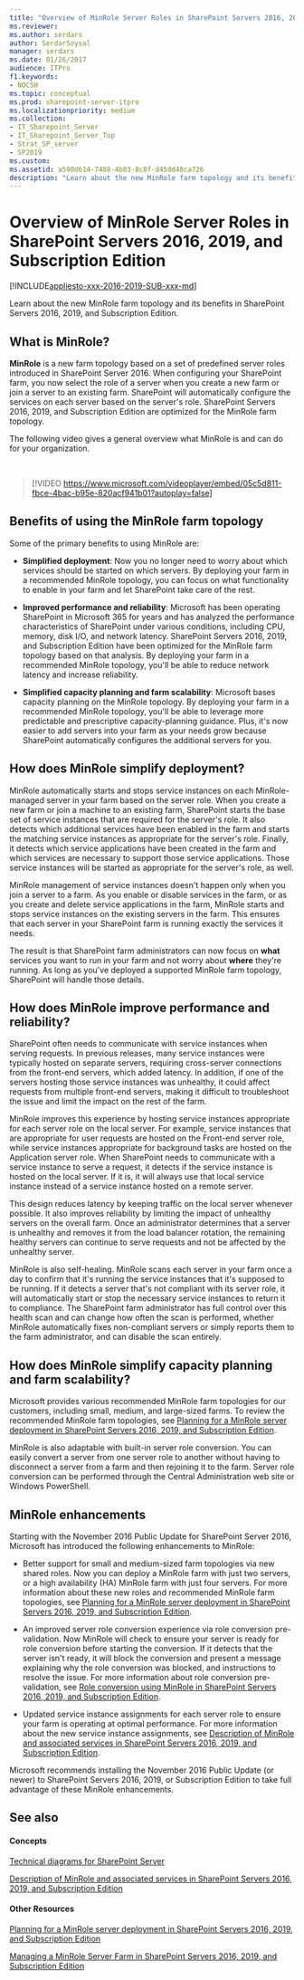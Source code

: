 ```yaml
---
title: "Overview of MinRole Server Roles in SharePoint Servers 2016, 2019, and Subscription Edition"
ms.reviewer: 
ms.author: serdars
author: SerdarSoysal
manager: serdars
ms.date: 01/26/2017
audience: ITPro
f1.keywords:
- NOCSH
ms.topic: conceptual
ms.prod: sharepoint-server-itpro
ms.localizationpriority: medium
ms.collection:
- IT_Sharepoint_Server
- IT_Sharepoint_Server_Top
- Strat_SP_server
- SP2019
ms.custom: 
ms.assetid: a590d614-7488-4b03-8c8f-d45dd48ca726
description: "Learn about the new MinRole farm topology and its benefits in SharePoint Server."
---
```


# Overview of MinRole Server Roles in SharePoint Servers 2016, 2019, and Subscription Edition

[!INCLUDE[appliesto-xxx-2016-2019-SUB-xxx-md](../includes/appliesto-xxx-2016-2019-SUB-xxx-md.md)] 

Learn about the new MinRole farm topology and its benefits in SharePoint Servers 2016, 2019, and Subscription Edition.
  
## What is MinRole?

**MinRole** is a new farm topology based on a set of predefined server roles introduced in SharePoint Server 2016. When configuring your SharePoint farm, you now select the role of a server when you create a new farm or join a server to an existing farm. SharePoint will automatically configure the services on each server based on the server's role. SharePoint Servers 2016, 2019, and Subscription Edition are optimized for the MinRole farm topology. 
  
The following video gives a general overview what MinRole is and can do for your organization.

&nbsp;
  
> [!VIDEO https://www.microsoft.com/videoplayer/embed/05c5d811-fbce-4bac-b95e-820acf941b01?autoplay=false]

## Benefits of using the MinRole farm topology

Some of the primary benefits to using MinRole are:
  
- **Simplified deployment**: Now you no longer need to worry about which services should be started on which servers. By deploying your farm in a recommended MinRole topology, you can focus on what functionality to enable in your farm and let SharePoint take care of the rest. 
    
- **Improved performance and reliability**: Microsoft has been operating SharePoint in Microsoft 365 for years and has analyzed the performance characteristics of SharePoint under various conditions, including CPU, memory, disk I/O, and network latency. SharePoint Servers 2016, 2019, and Subscription Edition have been optimized for the MinRole farm topology based on that analysis. By deploying your farm in a recommended MinRole topology, you'll be able to reduce network latency and increase reliability. 
    
- **Simplified capacity planning and farm scalability**: Microsoft bases capacity planning on the MinRole topology. By deploying your farm in a recommended MinRole topology, you'll be able to leverage more predictable and prescriptive capacity-planning guidance. Plus, it's now easier to add servers into your farm as your needs grow because SharePoint automatically configures the additional servers for you. 
    
## How does MinRole simplify deployment?

MinRole automatically starts and stops service instances on each MinRole-managed server in your farm based on the server role. When you create a new farm or join a machine to an existing farm, SharePoint starts the base set of service instances that are required for the server's role. It also detects which additional services have been enabled in the farm and starts the matching service instances as appropriate for the server's role. Finally, it detects which service applications have been created in the farm and which services are necessary to support those service applications. Those service instances will be started as appropriate for the server's role, as well.
  
MinRole management of service instances doesn't happen only when you join a server to a farm. As you enable or disable services in the farm, or as you create and delete service applications in the farm, MinRole starts and stops service instances on the existing servers in the farm. This ensures that each server in your SharePoint farm is running exactly the services it needs.
  
The result is that SharePoint farm administrators can now focus on **what** services you want to run in your farm and not worry about **where** they're running. As long as you've deployed a supported MinRole farm topology, SharePoint will handle those details. 
  
## How does MinRole improve performance and reliability?

SharePoint often needs to communicate with service instances when serving requests. In previous releases, many service instances were typically hosted on separate servers, requiring cross-server connections from the front-end servers, which added latency. In addition, if one of the servers hosting those service instances was unhealthy, it could affect requests from multiple front-end servers, making it difficult to troubleshoot the issue and limit the impact on the rest of the farm.
  
MinRole improves this experience by hosting service instances appropriate for each server role on the local server. For example, service instances that are appropriate for user requests are hosted on the Front-end server role, while service instances appropriate for background tasks are hosted on the Application server role. When SharePoint needs to communicate with a service instance to serve a request, it detects if the service instance is hosted on the local server. If it is, it will always use that local service instance instead of a service instance hosted on a remote server.
  
This design reduces latency by keeping traffic on the local server whenever possible. It also improves reliability by limiting the impact of unhealthy servers on the overall farm. Once an administrator determines that a server is unhealthy and removes it from the load balancer rotation, the remaining healthy servers can continue to serve requests and not be affected by the unhealthy server.
  
MinRole is also self-healing. MinRole scans each server in your farm once a day to confirm that it's running the service instances that it's supposed to be running. If it detects a server that's not compliant with its server role, it will automatically start or stop the necessary service instances to return it to compliance. The SharePoint farm administrator has full control over this health scan and can change how often the scan is performed, whether MinRole automatically fixes non-compliant servers or simply reports them to the farm administrator, and can disable the scan entirely.
  
## How does MinRole simplify capacity planning and farm scalability?

Microsoft provides various recommended MinRole farm topologies for our customers, including small, medium, and large-sized farms. To review the recommended MinRole farm topologies, see [Planning for a MinRole server deployment in SharePoint Servers 2016, 2019, and Subscription Edition](planning-for-a-minrole-server-deployment-in-sharepoint-server.md).
  
MinRole is also adaptable with built-in server role conversion. You can easily convert a server from one server role to another without having to disconnect a server from a farm and then rejoining it to the farm. Server role conversion can be performed through the Central Administration web site or Windows PowerShell.
  
## MinRole enhancements

Starting with the November 2016 Public Update for SharePoint Server 2016, Microsoft has introduced the following enhancements to MinRole:
  
- Better support for small and medium-sized farm topologies via new shared roles. Now you can deploy a MinRole farm with just two servers, or a high availability (HA) MinRole farm with just four servers. For more information about these new roles and recommended MinRole farm topologies, see [Planning for a MinRole server deployment in SharePoint Servers 2016, 2019, and Subscription Edition](planning-for-a-minrole-server-deployment-in-sharepoint-server.md).
    
- An improved server role conversion experience via role conversion pre-validation. Now MinRole will check to ensure your server is ready for role conversion before starting the conversion. If it detects that the server isn't ready, it will block the conversion and present a message explaining why the role conversion was blocked, and instructions to resolve the issue. For more information about role conversion pre-validation, see [Role conversion using MinRole in SharePoint Servers 2016, 2019, and Subscription Edition](../administration/role-conversion-using-minrole-in-sharepoint-server-2016.md).
    
- Updated service instance assignments for each server role to ensure your farm is operating at optimal performance. For more information about the new service instance assignments, see [Description of MinRole and associated services in SharePoint Servers 2016, 2019, and Subscription Edition](../administration/description-of-minrole-and-associated-services-in-sharepoint-server-2016.md).
    
Microsoft recommends installing the November 2016 Public Update (or newer) to SharePoint Servers 2016, 2019, or Subscription Edition to take full advantage of these MinRole enhancements.
  
## See also

#### Concepts

[Technical diagrams for SharePoint Server](../technical-reference/technical-diagrams.md)

[Description of MinRole and associated services in SharePoint Servers 2016, 2019, and Subscription Edition](../administration/description-of-minrole-and-associated-services-in-sharepoint-server-2016.md)

#### Other Resources

[Planning for a MinRole server deployment in SharePoint Servers 2016, 2019, and Subscription Edition](planning-for-a-minrole-server-deployment-in-sharepoint-server.md)
  
[Managing a MinRole Server Farm in SharePoint Servers 2016, 2019, and Subscription Edition](../administration/managing-a-minrole-server-farm-in-sharepoint-server-2016.md)

